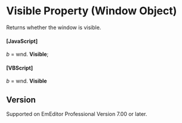 # Visible Property (Window Object)

Returns whether the window is visible.

#### \[JavaScript\]

_b_ = wnd. **Visible**;

#### \[VBScript\]

_b_ = wnd. **Visible**

## Version

Supported on EmEditor Professional Version 7.00 or later.
